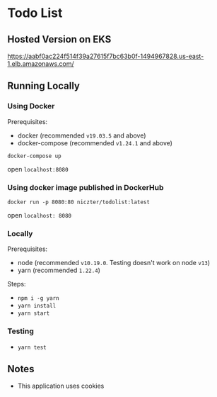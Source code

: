 # Todo List

## Hosted Version on EKS

https://aabf0ac224f514f39a27615f7bc63b0f-1494967828.us-east-1.elb.amazonaws.com/

## Running Locally

### Using Docker

Prerequisites:

- docker (recommended `v19.03.5` and above)
- docker-compose (recommended `v1.24.1` and above)

`docker-compose up`

open `localhost:8080`

### Using docker image published in DockerHub

`docker run -p 8080:80 niczter/todolist:latest`

open `localhost: 8080`

### Locally

Prerequisites:

- node (recommended `v10.19.0`. Testing doesn't work on node `v13`)
- yarn (recommended `1.22.4`)

Steps:

- `npm i -g yarn`
- `yarn install`
- `yarn start`

### Testing

- `yarn test`

## Notes

- This application uses cookies
